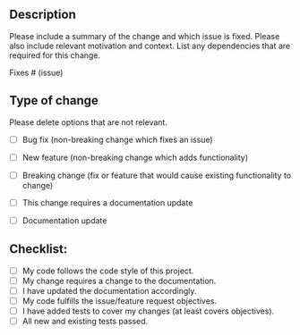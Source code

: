 ## Description
Please include a summary of the change and which issue is fixed. Please also include relevant motivation and context. List any dependencies that are required for this change.


Fixes # (issue)


## Type of change
Please delete options that are not relevant.

- [ ] Bug fix (non-breaking change which fixes an issue)
- [ ] New feature (non-breaking change which adds functionality)
- [ ] Breaking change (fix or feature that would cause existing functionality to change)
- [ ] This change requires a documentation update
- [ ] Documentation update


## Checklist:
- [ ] My code follows the code style of this project.
- [ ] My change requires a change to the documentation.
- [ ] I have updated the documentation accordingly.
- [ ] My code fulfills the issue/feature request objectives.
- [ ] I have added tests to cover my changes (at least covers objectives).
- [ ] All new and existing tests passed.
